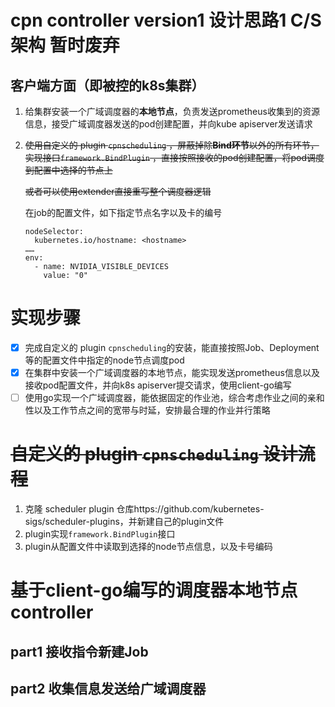 # cpn controller version1 设计思路1 C/S架构 暂时废弃
## 客户端方面（即被控的k8s集群）

1. 给集群安装一个广域调度器的**本地节点**，负责发送prometheus收集到的资源信息，接受广域调度器发送的pod创建配置，并向kube apiserver发送请求
2. ~~使用自定义的 plugin `cpnscheduling` ，屏蔽掉除**Bind环节**以外的所有环节，实现接口`framework.BindPlugin` ，直接按照接收的pod创建配置，将pod调度到配置中选择的节点上~~
    
    ~~或者可以使用extender直接重写整个调度器逻辑~~
    
    在job的配置文件，如下指定节点名字以及卡的编号
    
    ```
    nodeSelector:
      kubernetes.io/hostname: <hostname>
    ……
    env:
      - name: NVIDIA_VISIBLE_DEVICES
        value: "0"
    ```
    

# 实现步骤

- [x]  完成自定义的 plugin `cpnscheduling`的安装，能直接按照Job、Deployment等的配置文件中指定的node节点调度pod
- [x]  在集群中安装一个广域调度器的本地节点，能实现发送prometheus信息以及接收pod配置文件，并向k8s apiserver提交请求，使用client-go编写
- [ ]  使用go实现一个广域调度器，能依据固定的作业池，综合考虑作业之间的亲和性以及工作节点之间的宽带与时延，安排最合理的作业并行策略

# ~~自定义的 plugin `cpnscheduling` 设计流程~~

1. 克隆 scheduler plugin 仓库https://github.com/kubernetes-sigs/scheduler-plugins，并新建自己的plugin文件
2. plugin实现`framework.BindPlugin`接口
3. plugin从配置文件中读取到选择的node节点信息，以及卡号编码

# 基于client-go编写的调度器本地节点controller

## part1 接收指令新建Job

## part2 收集信息发送给广域调度器
